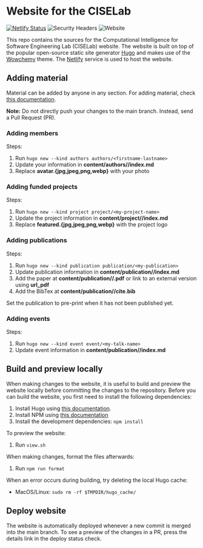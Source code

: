 # Website for the CISELab

[![Netlify Status](https://api.netlify.com/api/v1/badges/386a0980-a0a9-4916-8b84-e7d52886abe8/deploy-status)](https://app.netlify.com/sites/ciselab/deploys)
![Security Headers](https://img.shields.io/security-headers?url=https%3A%2F%2Fwww.ciselab.nl)
![Website](https://img.shields.io/website?url=https%3A%2F%2Fwww.ciselab.nl)

This repo contains the sources for the Computational Intelligence for Software Engineering Lab (CISELab) website.
The website is built on top of the popular open-source static site generator [Hugo](https://gohugo.io/) and makes use of the [Wowchemy](https://wowchemy.com/) theme.
The [Netlify](https://gohugo.io/) service is used to host the website.

## Adding material

Material can be added by anyone in any section.
For adding material, check [this documentation](https://wowchemy.com/docs/).

**Note:** Do not directly push your changes to the main branch. Instead, send a Pull Request (PR).

### Adding members

Steps:

1. Run `hugo new --kind authors authors/<firstname-lastname>`
2. Update your information in **content/authors/<firstname-lastname>/index.md**
3. Replace **avatar.{jpg,jpeg,png,webp}** with your photo

### Adding funded projects

Steps:

1. Run `hugo new --kind project project/<my-project-name>`
2. Update the project information in **content/project/<my-project-name>/index.md**
3. Replace **featured.{jpg,jpeg,png,webp}** with the project logo

### Adding publications

Steps:

1. Run `hugo new --kind publication publication/<my-publication>`
2. Update publication information in **content/publication/<my-publication>/index.md**
3. Add the paper at **content/publication/<my-publication>/<my-publication>.pdf** or link to an external version using **url_pdf**
4. Add the BibTex at **content/publication/<my-publication>/cite.bib**

Set the publication to pre-print when it has not been published yet.

### Adding events

Steps:

1. Run `hugo new --kind event event/<my-talk-name>`
2. Update event information in **content/publication/<my-talk-name>/index.md**

## Build and preview locally

When making changes to the website, it is useful to build and preview the website locally before committing the changes to the repository.
Before you can build the website, you first need to install the following dependencies:

1. Install Hugo using [this documentation](https://gohugo.io/getting-started/installing/).
2. Install NPM using [this documentation](https://docs.npmjs.com/downloading-and-installing-node-js-and-npm)
3. Install the development dependencies: `npm install`

To preview the website:

1. Run `view.sh`

When making changes, format the files afterwards:

1. Run `npm run format`

When an error occurs during building, try deleting the local Hugo cache:

- MacOS/Linux: `sudo rm -rf $TMPDIR/hugo_cache/`

## Deploy website

The website is automatically deployed whenever a new commit is merged into the main branch.
To see a preview of the changes in a PR, press the details link in the deploy status check.
